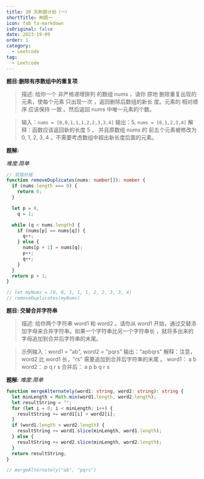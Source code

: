```yaml
---
title: 30 天刷题计划（一）
shortTitle: 刷题一
icon: fab fa-markdown
isOriginal: false
date: 2023-19-09
order: 1
category:
  - Leetcode
tag:
  - Leetcode
---
```


**题目:删除有序数组中的重复项**

> 描述: 给你一个 非严格递增排列 的数组 nums ，请你 原地 删除重复出现的元素，使每个元素 只出现一次 ，返回删除后数组的新长
> 度。元素的 相对顺序 应该保持 一致 。然后返回 nums 中唯一元素的个数。

> 输入：`nums = [0,0,1,1,1,2,2,3,3,4]` 输出：5, `nums = [0,1,2,3,4]` 解释：函数应该返回新的长度 5 ， 并且原数组 nums 的
> 前五个元素被修改为 0, 1, 2, 3, 4 。不需要考虑数组中超出新长度后面的元素。

**题解:**

_难度:简单_

```ts
// 双指针版
function removeDuplicates(nums: number[]): number {
  if (nums.length === 0) {
    return 0;
  }

  let p = 0,
    q = 1;

  while (q < nums.length) {
    if (nums[p] == nums[q]) {
      q++;
    } else {
      nums[p + 1] = nums[q];
      p++;
      q++;
    }
  }
  return p + 1;
}

// let myNums = [0, 0, 1, 1, 1, 2, 2, 3, 3, 4]
// removeDuplicates(myNums)
```

**题目: 交替合并字符串**

> 描述: 给你两个字符串 word1 和 word2 。请你从 word1 开始，通过交替添加字母来合并字符串。如果一个字符串比另一个字符串长
> ，就将多出来的字母追加到合并后字符串的末尾。

> 示例输入：word1 = "ab", word2 = "pqrs" 输出："apbqrs" 解释：注意，word2 比 word1 长，"rs" 需要追加到合并后字符串的末尾
> 。 word1： a b word2： p q r s 合并后： a p b q r s

**题解:** _难度:简单_

```ts
function mergeAlternately(word1: string, word2: string): string {
  let minLength = Math.min(word1.length, word2.length);
  let resultString = "";
  for (let i = 0; i < minLength; i++) {
    resultString += word1[i] + word2[i];
  }
  if (word1.length > word2.length) {
    resultString += word1.slice(minLength, word1.length);
  } else {
    resultString += word2.slice(minLength, word2.length);
  }
  return resultString;
}

// mergeAlternately("ab", "pqrs")
```
